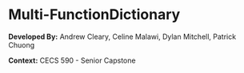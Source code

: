 # Multi-FunctionDictionary

**Developed By:** Andrew Cleary, Celine Malawi, Dylan Mitchell, Patrick Chuong

**Context:** CECS 590 - Senior Capstone
